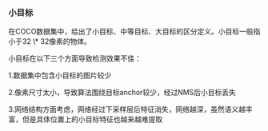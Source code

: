 ### 小目标

在COCO数据集中，给出了小目标、中等目标、大目标的区分定义。小目标一般指小于32 \\* 32像素的物体。

小目标在以下三个方面导致检测效果不佳：

1.数据集中包含小目标的图片较少

2.像素尺寸太小，导致算法围绕目标anchor较少，经过NMS后小目标丢失

3.网络结构方面考虑，网络经过下采样层后特征消失，网络越深，虽然语义越丰富，但是具体位置上的小目标特征也越来越难提取

